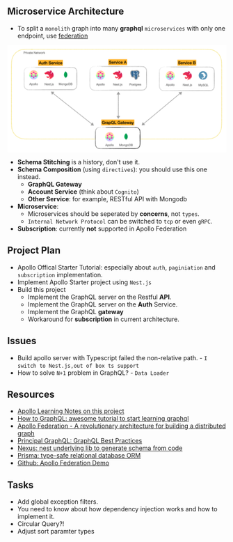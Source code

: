 ## Microservice Architecture
- To split a `monolith` graph into many **graphql** `microservices` with only one endpoint, use [federation](https://www.apollographql.com/blog/apollo-federation-f260cf525d21/)
<p align="center"><img style="display: block; width: 600px; margin: 0 auto;" src=img/2020-12-05-00-32-16.png alt="no image found"></p>

- **Schema Stitching** is a history, don't use it.
- **Schema Composition** (using `directives`): you should use this one instead.
  - **GraphQL Gateway**
  - **Account Service** (think about `Cognito`)
  - **Other Service**: for example, RESTful API with Mongodb
- **Microservice**: 
  - Microservices should be seperated by **concerns**, not `types`.
  - `Internal Network Protocol` can be switched to `tcp` or even `gRPC`.
- **Subscription**: currently **not** supported in Apollo Federation

## Project Plan
- Apollo Offical Starter Tutorial: especially about `auth`, `paginiation` and `subscription` implementation.
- Implement Apollo Starter project using `Nest.js`
- Build this project
  - Implement the GraphQL server on the Restful **API**.
  - Implement the GraphQL server on the **Auth** Service.
  - Implement the GraphQL **gateway** 
  - Workaround for **subscription** in current architecture.
## Issues
- Build apollo server with Typescript failed the non-relative path. - `I switch to Nest.js,out of box ts support`
- How to solve `N+1` problem in GraphQL? - `Data Loader` 
## Resources
- [Apollo Learning Notes on this project](/docs/notes.md)
- [How to GraphQL: awesome tutorial to start learning graphql](https://www.howtographql.com/basics/3-big-picture/)
- [Apollo Federation - A revolutionary architecture for building a distributed graph](https://www.youtube.com/watch?v=lRI0HfXBAm8&list=PLE8UH9yEJFs6xzS4u_NZHpq2KBWAy0DcU&index=604)
- [Principal GraphQL: GraphQL Best Practices](https://principledgraphql.com/integrity)
- [Nexus: nest underlying lib to generate schema from code](https://nexusjs.org/)
- [Prisma: type-safe relational database ORM](https://www.prisma.io/docs/concepts/more/comparisons/prisma-and-typeorm#api-comparison)
- [Github: Apollo Federation Demo](https://github.com/apollographql/federation-demo)


## Tasks
- Add global exception filters.
- You need to know about how dependency injection works and how to implement it.
- Circular Query?!
- Adjust sort paramter types